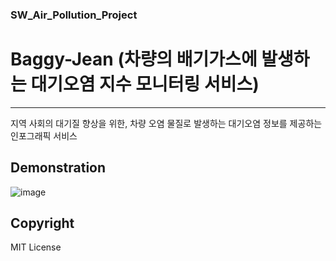### SW_Air_Pollution_Project
# Baggy-Jean (차량의 배기가스에 발생하는 대기오염 지수 모니터링 서비스)
---
지역 사회의 대기질 향상을 위한, 차량 오염 물질로 발생하는 대기오염 정보를 제공하는 인포그래픽 서비스


## Demonstration
![image](https://github.com/eunjuyummy/SW_Air_Pollution_Project/assets/101487529/68670c75-da10-4edf-8516-6c4de31b4d35)

## Copyright
MIT License

